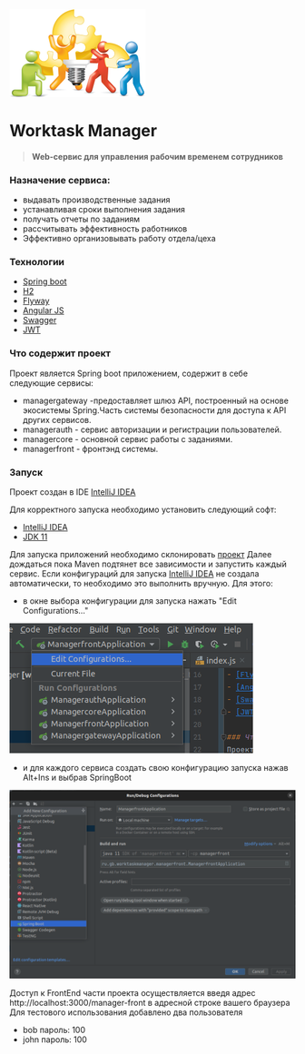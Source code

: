 <img src="pic/logo_small.png">


# Worktask Manager
> #### Web-сервис для управления рабочим временем сотрудников
### Назначение сервиса:
- выдавать производственные задания
- устанавливая сроки выполнения задания
- получать отчеты по заданиям
- рассчитывать эффективность работников
- Эффективно организовывать работу отдела/цеха

### Технологии
- [Spring boot](https://spring.io/projects/spring-boot)
- [H2](https://www.baeldung.com/spring-boot-h2-database)
- [Flyway](https://www.baeldung.com/database-migrations-with-flyway)
- [Angular JS](https://angularjs.org/)
- [Swagger](https://habr.com/ru/post/541592/)
- [JWT](https://jwt.io/)

### Что содержит проект
Проект является Spring boot приложением, содержит в себе следующие сервисы:
- managergateway -предоставляет шлюз API, построенный на основе экосистемы Spring.Часть системы безопасности для доступа к API других сервисов.
- managerauth - сервис авторизации и регистрации пользователей.
- managercore - основной сервис работы с заданиями.
- managerfront - фронтэнд системы.

### Запуск
Проект создан в IDE [IntelliJ IDEA](https://www.jetbrains.com/idea/)

Для корректного запуска необходимо установить следующий софт:

- [IntelliJ IDEA](https://www.jetbrains.com/idea/)
- [JDK 11](https://www.oracle.com/java/technologies/javase/jdk11-archive-downloads.html)


Для запуска приложений необходимо склонировать [проект](https://github.com/Fairness2/work_task_manager)
Далее дождаться пока Maven подтянет все зависимости и запустить каждый сервис.
Если конфигураций для запуска [IntelliJ IDEA](https://www.jetbrains.com/idea/) не создала автоматически, то необходимо это выполнить вручную. Для этого:
- в окне выбора конфигурации для запуска нажать "Edit Configurations..."

<img src="pic/scr1.png">

- и для каждого сервиса создать свою конфигурацию запуска нажав Alt+Ins и выбрав SpringBoot

<img src="pic/scr2.png">

Доступ к FrontEnd части проекта осуществляется введя адрес http://localhost:3000/manager-front в адресной строке вашего браузера
Для тестового использования добавлено два пользователя
- bob пароль: 100
- john пароль: 100
